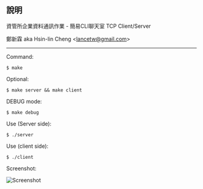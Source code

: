 說明
--------
資管所企業資料通訊作業 - 簡易CLI聊天室 TCP Client/Server

鄭新霖 aka Hsin-lin Cheng <<lancetw@gmail.com>>

- - - - 

Command:

    $ make

Optional:
	
    $ make server && make client

DEBUG mode:

    $ make debug

Use (Server side):

    $ ./server
    
Use (client side):

    $ ./client

Screenshot:

![Screenshot](http://i.imgur.com/fYQ00.png "Screenshot")

